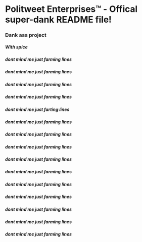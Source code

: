 # Politweet Enterprises™ - Offical super-dank README file!
### Dank ass project
##### With spice
##### dont mind me just farming lines
##### dont mind me just farming lines
##### dont mind me just farming lines
##### dont mind me just farming lines
##### dont mind me just farting lines
##### dont mind me just farming lines
##### dont mind me just farming lines
##### dont mind me just farming lines
##### dont mind me just farming lines
##### dont mind me just farming lines
##### dont mind me just farming lines
##### dont mind me just farming lines
##### dont mind me just farming lines
##### dont mind me just farming lines
##### dont mind me just farming lines

